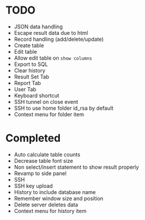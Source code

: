# TODO

- JSON data handling
- Escape result data due to html
- Record handling (add/delete/update)
- Create table
- Edit table
- Allow edit table on `show columns`
- Export to SQL
- Clear history
- Result Set Tab
- Report Tab
- User Tab
- Keyboard shortcut
- SSH tunnel on close event
- SSH to use home folder id_rsa by default
- Context menu for folder item

# Completed

- Auto calculate table counts
- Decrease table font size
- Non select/insert statement to show result properly
- Revamp to side panel
- SSH
- SSH key upload
- History to include database name
- Remember window size and position
- Delete server deletes data
- Context menu for history item

